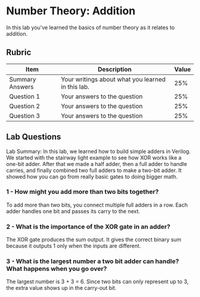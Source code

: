 # Number Theory: Addition

In this lab you've learned the basics of number theory as it relates to addition.

## Rubric

| Item | Description | Value |
| ---- | ----------- | ----- |
| Summary Answers | Your writings about what you learned in this lab. | 25% |
| Question 1 | Your answers to the question | 25% |
| Question 2 | Your answers to the question | 25% |
| Question 3 | Your answers to the question | 25% |

## Lab Questions
Lab Summary: In this lab, we learned how to build simple adders in Verilog. We started with the stairway light example to see how XOR works like a one-bit adder. After that we made a half adder, then a full adder to handle carries, and finally combined two full adders to make a two-bit adder. It showed how you can go from really basic gates to doing bigger math.

### 1 - How might you add more than two bits together?

To add more than two bits, you connect multiple full adders in a row. Each adder handles one bit and passes its carry to the next.

### 2 - What is the importance of the XOR gate in an adder?

The XOR gate produces the sum output. It gives the correct binary sum because it outputs 1 only when the inputs are different.

### 3 - What is the largest number a two bit adder can handle? What happens when you go over?

The largest number is 3 + 3 = 6. Since two bits can only represent up to 3, the extra value shows up in the carry-out bit.

